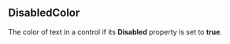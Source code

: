 ## DisabledColor ##
The color of text in a control if its **Disabled** property is set to **true**.
